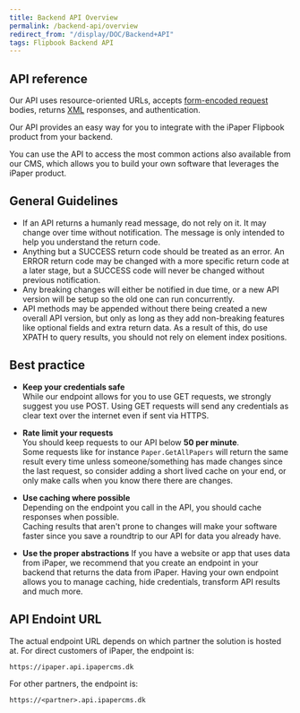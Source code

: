```yaml
---
title: Backend API Overview
permalink: /backend-api/overview
redirect_from: "/display/DOC/Backend+API"
tags: Flipbook Backend API
---
```


## API reference

Our API uses resource-oriented URLs, accepts [form-encoded request](https://en.wikipedia.org/wiki/POST_(HTTP)#Use_for_submitting_web_forms) bodies, returns [XML](https://en.wikipedia.org/wiki/XML) responses, and authentication.

Our API provides an easy way for you to integrate with the iPaper Flipbook product from your backend.

You can use the API to access the most common actions also available from our CMS, which allows you to build your own software that leverages the iPaper product.

## General Guidelines

* If an API returns a humanly read message, do not rely on it. It may change over time without notification. The message is only intended to help you understand the return code.
* Anything but a SUCCESS return code should be treated as an error. An ERROR return code may be changed with a more specific return code at a later stage, but a SUCCESS code will never be changed without previous notification.
* Any breaking changes will either be notified in due time, or a new API version will be setup so the old one can run concurrently.
* API methods may be appended without there being created a new overall API version, but only as long as they add non-breaking features like optional fields and extra return data. As a result of this, do use XPATH to query results, you should not rely on element index positions.

## Best practice

* **Keep your credentials safe**  
While our endpoint allows for you to use GET requests, we strongly suggest you use POST.
Using GET requests will send any credentials as clear text over the internet even if sent via HTTPS.

* **Rate limit your requests**  
You should keep requests to our API below **50 per minute**.  
Some requests like for instance `Paper.GetAllPapers` will return the same result every time unless someone/something has made changes since the last request, so consider adding a short lived cache on your end, or only make calls when you know there there are changes.

* **Use caching where possible**  
Depending on the endpoint you call in the API, you should cache responses when possible.  
Caching results that aren't prone to changes will make your software faster since you save a roundtrip to our API for data you already have.

* **Use the proper abstractions**
If you have a website or app that uses data from iPaper, we recommend that you create an endpoint in your backend that returns the data from iPaper.
Having your own endpoint allows you to manage caching, hide credentials, transform API results and much more.


## API Endoint URL

The actual endpoint URL depends on which partner the solution is hosted at. For direct customers of iPaper, the endpoint is:

```
https://ipaper.api.ipapercms.dk
```

For other partners, the endpoint is:

```
https://<partner>.api.ipapercms.dk
```

